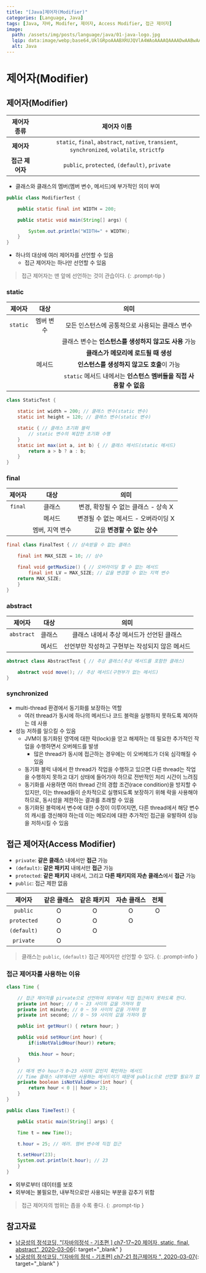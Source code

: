 ```yaml
---
title: "[Java]제어자(Modifier)"
categories: [Language, Java]
tags: [Java, 자바, Modifer, 제어자, Access Modifier, 접근 제어자]
image:
  path: /assets/img/posts/language/java/01-java-logo.jpg
  lqip: data:image/webp;base64,UklGRpoAAABXRUJQVlA4WAoAAAAQAAAADwAABwAAQUxQSDIAAAARL0AmbZurmr57yyIiqE8oiG0bejIYEQTgqiDA9vqnsUSI6H+oAERp2HZ65qP/VIAWAFZQOCBCAAAA8AEAnQEqEAAIAAVAfCWkAALp8sF8rgRgAP7o9FDvMCkMde9PK7euH5M1m6VWoDXf2FkP3BqV0ZYbO6NA/VFIAAAA
  alt: Java
---
```


# 제어자(Modifier)

## 제어자(Modifier)

|   제어자 종류   |                                         제어자 이름                                           |
|:---------------:|:-------------------------------------------------------------------------------------------:|
|   **제어자**    | `static`, `final`, `abstract`, `native`, `transient`, `synchronized`, `volatile`, `strictfp` |
| **접근 제어자** |                          `public`, `protected`, `(default)`, `private`                       |

- 클래스와 클래스의 멤버(멤버 변수, 메서드)에 부가적인 의미 부여

```java
public class ModifierTest {

    public static final int WIDTH = 200;

    public static void main(String[] args) {

        System.out.println("WIDTH=" + WIDTH);
    }
}
```

- 하나의 대상에 여러 제어자를 선언할 수 있음
	+ 접근 제어자는 하나만 선언할 수 있음

> 접근 제어자는 맨 앞에 선언하는 것이 관습이다.
{: .prompt-tip }

### static

|  제어자  |    대상   |                                  의미                            |
|:--------:|:--------:|:----------------------------------------------------------------:|
| `static` | 멤버 변수 |             모든 인스턴스에 공통적으로 사용되는 클래스 변수        |
|          |           |        클래스 변수는 **인스턴스를 생성하지 않고도 사용** 가능      |
|          |           |                **클래스가 메모리에 로드될 때 생성**               |
|          |  메서드   |             **인스턴스를 생성하지 않고도 호출**이 가능             |
|          |           | `static` 메서드 내에서는 **인스턴스 멤버들을 직접 사용할 수 없음** |

```java
class StaticTest {

    static int width = 200; // 클래스 변수(static 변수)
    static int height = 120; // 클래스 변수(static 변수)

    static { // 클래스 초기화 블럭
        // static 변수의 복잡한 초기화 수행
    }
    static int max(int a, int b) { // 클래스 메서드(static 메서드)
        return a > b ? a : b;
    }
}
```

### final

|  제어자 |        대상     |                 의미                |
|:-------:|:--------------:|:-----------------------------------:|
| `final` |      클래스     | 변경, 확장될 수 없는 클래스 - 상속 X |
|         |      메서드     | 변경될 수 없는 메서드 - 오버라이딩 X |
|         | 멤버, 지역 변수 |     값을 **변경할 수 없는 상수**     |

```java
final class FinalTest { // 상속받을 수 없는 클래스

    final int MAX_SIZE = 10; // 상수

    final void getMaxSize() { // 오버라이딩 할 수 없는 메서드
        final int LV = MAX_SIZE; // 값을 변경할 수 없는 지역 변수
	return MAX_SIZE;
    }
}
```

### abstract

|   제어자   |   대상  |                   의미                       |
|:----------:|:------:|:--------------------------------------------:|
| `abstract` | 클래스 |    클래스 내에서 추상 메서드가 선언된 클래스    |
|            | 메서드 | 선언부만 작성하고 구현부는 작성되지 않은 메서드 |

```java
abstract class AbstractTest { // 추상 클래스(추상 메서드를 포함한 클래스)

    abstract void move(); // 추상 메서드(구현부가 없는 메서드)
}
```

### synchronized

- multi-thread 환경에서 동기화를 보장하는 역할
	+ 여러 thread가 동시에 하나의 메서드나 코드 블럭을 실행하지 못하도록 제어하는 데 사용
- 성능 저하를 일으킬 수 있음
	+ JVM이 동기화된 영역에 대한 락(lock)을 얻고 해제하는 데 필요한 추가적인 작업을 수행하면서 오버헤드를 발생
		* 많은 thread가 동시에 접근하는 경우에는 이 오버헤드가 더욱 심각해질 수 있음
	+ 동기화 블럭 내에서 한 thread가 작업을 수행하고 있으면 다른 thread는 작업을 수행하지 못하고 대기 상태에 들어가야 하므로 전반적인 처리 시간이 느려짐
	+ 동기화를 사용하면 여러 thread 간의 경합 조건(race condition)을 방지할 수 있지만, 이는 thread들이 순차적으로 실행되도록 보장하기 위해 락을 사용해야 하므로, 동시성을 제한하는 결과를 초래할 수 있음
	+ 동기화된 블럭에서 변수에 대한 수정이 이루어지면, 다른 thread에서 해당 변수의 캐시를 갱신해야 하는데 이는 메모리에 대한 추가적인 접근을 유발하여 성능을 저하시킬 수 있음

## 접근 제어자(Access Modifier)

- `private`: **같은 클래스** 내에서만 **접근** 가능
- `(default)`: **같은 패키지** 내에서만 **접근** 가능
- `protected`: **같은 패키지** 내에서, 그리고 **다른 패키지의 자손 클래스**에서 **접근** 가능
- `public`: 접근 제한 없음

|    제어자   | 같은 클래스 | 같은 패키지 | 자손 클래스 | 전체 |
|:-----------:|:----------:|:----------:|:-----------:|:----:|
|   `public`  |     O      |      O     |      O      |  O   |
| `protected` |     O      |      O     |      O      |      |
| `(default)` |     O      |      O     |             |      |
|  `private`  |     O      |            |             |      |

> 클래스는 `public`, `(default)` 접근 제어자만 선언할 수 있다.
{: .prompt-info }

### 접근 제어자를 사용하는 이유

```java
class Time {

    // 접근 제어자를 pirvate으로 선언하여 외부에서 직접 접근하지 못하도록 한다.
    private int hour; // 0 ~ 23 사이의 값을 가져야 함
    private int minute; // 0 ~ 59 사이의 값을 가져야 함
    private int second; // 0 ~ 59 사이의 값을 가져야 함 

    public int getHour() { return hour; }

    public void setHour(int hour) {
        if(isNotValidHour(hour)) return;

        this.hour = hour;
    }

    // 매개 변수 hour가 0~23 사이의 값인지 확인하는 메서드
    // Time 클래스 내부에서만 사용하는 메서드이기 때문에 public으로 선언할 필요가 없음
    private boolean isNotValidHour(int hour) {
        return hour < 0 || hour > 23;
    }
}

public class TimeTest() {

    public static main(String[] args) {

    Time t = new Time();

    t.hour = 25; // 에러. 멤버 변수에 직접 접근

    t.setHour(23);
    System.out.println(t.hour); // 23
    }
}
```

- 외부로부터 데이터를 보호
- 외부에는 불필요한, 내부적으로만 사용되는 부분을 감추기 위함

> 접근 제어자의 범위는 좁을 수록 좋다.
{: .prompt-tip }

## 참고자료

- [남궁성의 정석코딩, "[자바의정석 - 기초편 ] ch7-17~20 제어자, static, final, abstract", 2020-03-06](https://www.youtube.com/watch?v=Hmu7YH8AXmI&list=PLW2UjW795-f6xWA2_MUhEVgPauhGl3xIp&index=77){: target="_blank" }
- [남궁성의 정석코딩, "[자바의 정석 - 기초편] ch7-21 접근제어자
", 2020-03-07](https://www.youtube.com/watch?v=Qm08p4Vk2sw&list=PLW2UjW795-f6xWA2_MUhEVgPauhGl3xIp&index=79){: target="_blank" }